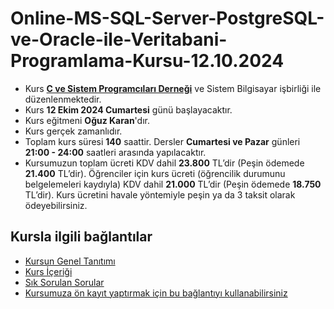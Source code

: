 # Online-MS-SQL-Server-PostgreSQL-ve-Oracle-ile-Veritabani-Programlama-Kursu-12.10.2024

+ Kurs [__C ve Sistem Programcıları Derneği__](http://www.csystem.org/) ve Sistem Bilgisayar işbirliği ile düzenlenmektedir.
+ Kurs __12 Ekim 2024 Cumartesi__ günü başlayacaktır.
+ Kurs eğitmeni __Oğuz Karan__'dır.
+ Kurs gerçek zamanlıdır.
+ Toplam kurs süresi __140__ saattir. Dersler __Cumartesi ve Pazar__ günleri __21:00 - 24:00__ saatleri arasında yapılacaktır.
+ Kursumuzun toplam ücreti KDV dahil __23.800__ TL’dir (Peşin ödemede __21.400__ TL’dir). Öğrenciler için kurs ücreti (öğrencilik durumunu belgelemeleri kaydıyla) KDV dahil __21.000__ TL’dir (Peşin ödemede __18.750__ TL’dir). Kurs ücretini havale yöntemiyle peşin ya da 3 taksit olarak ödeyebilirsiniz.

## Kursla ilgili bağlantılar
+ [Kursun Genel Tanıtımı](https://github.com/CSD-1993/Online-MS-SQL-Server-PostgreSQL-ve-Oracle-ile-Veritabani-Programlama-Kursu-07.09.2024/blob/main/kurs_tanitimi.md)
+ [Kurs İçeriği](https://github.com/CSD-1993/Online-MS-SQL-Server-PostgreSQL-ve-Oracle-ile-Veritabani-Programlama-Kursu-07.09.2024/blob/main/kurs_icerigi.md)
+ [Sık Sorulan Sorular](https://github.com/CSD-1993/Online-MS-SQL-Server-PostgreSQL-ve-Oracle-ile-Veritabani-Programlama-Kursu-07.09.2024/blob/main/sss.md)
+ [Kursumuza ön kayıt yaptırmak için bu bağlantıyı kullanabilirsiniz](https://us02web.zoom.us/meeting/register/tZYkceqvrTIiGNbNSg0OLSYM2vPV20Ll5ObE#/registration)
